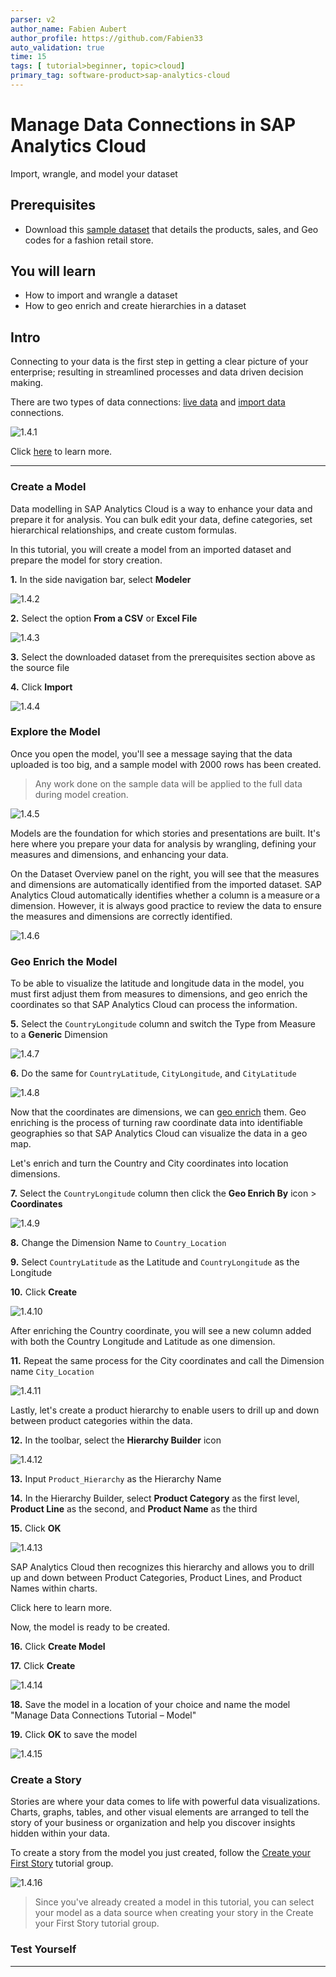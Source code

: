 ```yaml
---
parser: v2
author_name: Fabien Aubert
author_profile: https://github.com/Fabien33
auto_validation: true
time: 15
tags: [ tutorial>beginner, topic>cloud]
primary_tag: software-product>sap-analytics-cloud
---
```


# Manage Data Connections in SAP Analytics Cloud
<!-- description --> Import, wrangle, and model your dataset

## Prerequisites
 - Download this [sample dataset](https://d.dam.sap.com/a/fAJmXck?rc=10) that details the products, sales, and Geo codes for a fashion retail store.

## You will learn
  - How to import and wrangle a dataset
  - How to geo enrich and create hierarchies in a dataset

## Intro
Connecting to your data is the first step in getting a clear picture of your enterprise; resulting in streamlined processes and data driven decision making.

There are two types of data connections: [live data](https://help.sap.com/docs/SAP_ANALYTICS_CLOUD/00f68c2e08b941f081002fd3691d86a7/5b4dad4d97664c41ae63bf1153e5e91e.html) and [import data](https://help.sap.com/docs/SAP_ANALYTICS_CLOUD/00f68c2e08b941f081002fd3691d86a7/5339a2395ccd4befb047c625a15f8481.html) connections.

![1.4.1](1.4.1.png)

Click [here](https://d.dam.sap.com/a/aEBKQNd/SAP_BTP-SAC_Connectivity_Customer_02-11.pdf) to learn more.

---

### Create a Model


Data modelling in SAP Analytics Cloud is a way to enhance your data and prepare it for analysis. You can bulk edit your data, define categories, set hierarchical relationships, and create custom formulas.  

In this tutorial, you will create a model from an imported dataset and prepare the model for story creation.

**1.** In the side navigation bar, select **Modeler**

![1.4.2](1.4.2.png)

**2.** Select the option **From a CSV** or **Excel File**

 ![1.4.3](1.4.3.png)

 **3.**	Select the downloaded dataset from the prerequisites section above as the source file

 **4.**	Click **Import**

![1.4.4](1.4.4.png)


### Explore the Model


Once you open the model, you'll see a message saying that the data uploaded is too big, and a sample model with 2000 rows has been created.

> Any work done on the sample data will be applied to the full data during model creation.

![1.4.5](1.4.5.png)

Models are the foundation for which stories and presentations are built. It's here where you prepare your data for analysis by wrangling, defining your measures and dimensions, and enhancing your data.

On the Dataset Overview panel on the right, you will see that the measures and dimensions are automatically identified from the imported dataset. SAP Analytics Cloud automatically identifies whether a column is a measure or a dimension. However, it is always good practice to review the data to ensure the measures and dimensions are correctly identified.

![1.4.6](1.4.6.png)



### Geo Enrich the Model


To be able to visualize the latitude and longitude data in the model, you must first adjust them from measures to dimensions, and geo enrich the coordinates so that SAP Analytics Cloud can process the information.

**5.** Select the `CountryLongitude` column and switch the Type from Measure to a **Generic** Dimension

![1.4.7](1.4.7.png)

**6.** Do the same for `CountryLatitude`, `CityLongitude`, and `CityLatitude`

![1.4.8](1.4.8.png)

Now that the coordinates are dimensions, we can [geo enrich](https://help.sap.com/viewer/00f68c2e08b941f081002fd3691d86a7/release/en-US/b396a6eb42e3491aac1791e2d10de68f.html) them. Geo enriching is the process of turning raw coordinate data into identifiable geographies so that SAP Analytics Cloud can visualize the data in a geo map.

Let's enrich and turn the Country and City coordinates into location dimensions.

**7.** Select the `CountryLongitude` column then click the **Geo Enrich By** icon > **Coordinates**

![1.4.9](1.4.9.png)

**8.** Change the Dimension Name to `Country_Location`

**9.** Select ``CountryLatitude`` as the Latitude and `CountryLongitude` as the Longitude

**10.** Click **Create**

![1.4.10](1.4.10.png)

After enriching the Country coordinate, you will see a new column added with both the Country Longitude and Latitude as one dimension.

**11.**	Repeat the same process for the City coordinates and call the Dimension name `City_Location`

![1.4.11](1.4.11.png)

Lastly, let's create a product hierarchy to enable users to drill up and down between product categories within the data.

**12.** In the toolbar, select the **Hierarchy Builder** icon

![1.4.12](1.4.12.png)

**13.**	Input `Product_Hierarchy` as the Hierarchy Name

**14.**	In the Hierarchy Builder, select **Product Category** as the first level, **Product Line** as the second, and **Product Name** as the third

**15.**	Click **OK**

![1.4.13](1.4.13.png)

SAP Analytics Cloud then recognizes this hierarchy and allows you to drill up and down between Product Categories, Product Lines, and Product Names within charts.

Click here to learn more.

Now, the model is ready to be created.

**16.**	Click **Create Model**

**17.**	Click **Create**

![1.4.14](1.4.14.png)

**18.**	Save the model in a location of your choice and name the model "Manage Data Connections Tutorial – Model"

**19.**	Click **OK** to save the model

![1.4.15](1.4.15.png)


### Create a Story


Stories are where your data comes to life with powerful data visualizations. Charts, graphs, tables, and other visual elements are arranged to tell the story of your business or organization and help you discover insights hidden within your data.

To create a story from the model you just created, follow the [Create your First Story](group.create-first-sac-story) tutorial group.

![1.4.16](1.4.16.png)

> Since you've already created a model in this tutorial, you can select your model as a data source when creating your story in the Create your First Story tutorial group.


### Test Yourself




---
